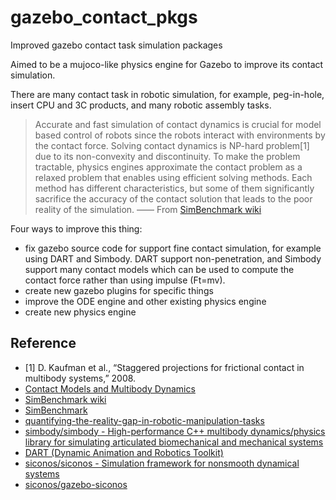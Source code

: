 # gazebo_contact_pkgs

Improved gazebo contact task simulation packages

Aimed to be a mujoco-like physics engine for Gazebo to improve its contact simulation.

There are many contact task in robotic simulation, for example, peg-in-hole, insert CPU and 3C products, and many robotic assembly tasks. 

> Accurate and fast simulation of contact dynamics is crucial for model based control of robots since the robots interact with environments by the contact force.
> Solving contact dynamics is NP-hard problem[1] due to its non-convexity and discontinuity. To make the problem tractable, physics engines approximate the contact problem as a relaxed problem that enables using efficient solving methods. Each method has different characteristics, but some of them significantly sacrifice the accuracy of the contact solution that leads to the poor reality of the simulation. —— From [SimBenchmark wiki](https://leggedrobotics.github.io/SimBenchmark/)

Four ways to improve this thing:
- fix gazebo source code for support fine contact simulation, for example using DART and Simbody. DART support non-penetration, and Simbody support many contact models which can be used to compute the contact force rather than using impulse (Ft=mv).
- create new gazebo plugins for specific things
- improve the ODE engine and other existing physics engine
- create new physics engine


## Reference
- [1] D. Kaufman et al., “Staggered projections for frictional contact in multibody systems,” 2008.
- [Contact Models and Multibody Dynamics](https://leggedrobotics.github.io/SimBenchmark/about/models.html)
- [SimBenchmark wiki](https://leggedrobotics.github.io/SimBenchmark/)
- [SimBenchmark](https://github.com/leggedrobotics/SimBenchmark)
- [quantifying-the-reality-gap-in-robotic-manipulation-tasks](https://github.com/erwincoumans/quantifying-the-reality-gap-in-robotic-manipulation-tasks)
- [simbody/simbody - High-performance C++ multibody dynamics/physics library for simulating articulated biomechanical and mechanical systems](https://github.com/simbody/simbody)
- [DART (Dynamic Animation and Robotics Toolkit)](https://dartsim.github.io/)
- [siconos/siconos - Simulation framework for nonsmooth dynamical systems](https://github.com/siconos/siconos)
- [siconos/gazebo-siconos](https://github.com/siconos/gazebo-siconos)
